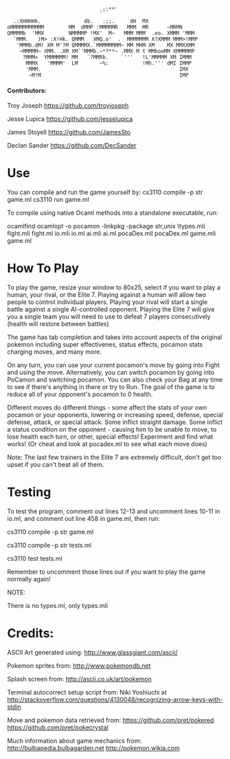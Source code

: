 ```
                              .;:**'
                              `
  .:XHHHHk.              db.   .;;.     dH  MX
oMMMMMMMMMMM        MM  dMMP :MMMMMR   MMM  MR      ~MRMN
QMMMMb  'MMX        NMMMMP !MX'  M~   MMM MMM  .oo. XMMM 'MMM
  `MMM.   )M> :X!Hk. QMMM   XMQ.o'  .  MMMMMMM X?XMMM MMM>!MMP
   'MMMb.dM! XM M'?M QMMMMX.`MMMMMMMM~ MM MHM XM    MX MMXXMM
    ~MMMMM~ XMM. .XM XM`'MMMb.~*?**~ .MMX M t MMbooMM XMMMMMP
     ?MMM>  YMMMMMM! MM   `?MMRb.    `'''   !L'MMMMM XM IMMM
      MMMX   'MMMM'  LM       ~%:           !Mh.''' dMI IMMP
      'MMM.                                             IMX
       ~M!M                                             IMP

```

#### Contributors:
Troy Joseph https://github.com/troyjoseph

Jesse Lupica https://github.com/jesselupica

James Stoyell https://github.com/JamesSto

Declan Sander https://github.com/DecSander


# Use

You can compile and run the game yourself by:
cs3110 compile -p str game.ml
cs3110 run game.ml

To compile using native Ocaml methods into a standalone executable, run:

ocamlfind ocamlopt -o pocamon -linkpkg \-package str,unix \types.mli fight.mli fight.ml io.mli io.ml ai.mli ai.ml pocaDex.mli pocaDex.ml game.mli game.ml


# How To Play


To play the game, resize your window to 80x25, select if you want to play
a human, your rival, or the Elite 7. Playing against a human will allow two
people to control individual players. Playing your rival will start a single
battle against a single AI-controlled opponent. Playing the Elite 7 will give
you a single team you will need to use to defeat 7 players consecutively (health
will restore between battles)

The game has tab completion and takes into account aspects of the original
pokemon including super effectivenes, status effects, pocamon stats charging
moves, and many more.

On any turn, you can use your current pocamon's move by going into Fight
and using the move. Alternatively, you can switch pocamon by going into
PoCamon and switching pocamon. You can also check your Bag at any time
to see if there's anything in there or try to Run. The goal of the game
is to reduce all of your opponent's pocamon to 0 health.

Different moves do different things - some affect the stats of your own pocamon
or your opponents, lowering or increasing speed, defense, special defense,
attack, or special attack. Some inflict straight damage. Some inflict a status
condition on the opponent - causing him to be unable to move, to lose health
each turn, or other, special effects! Experiment and find what works! (Or cheat
and look at pocadex.ml to see what each move does)

Note: The last few trainers in the Elite 7 are extremely difficult, don't get
too upset if you can't beat all of them.

# Testing


To test the program, comment out lines 12-13 and uncomment lines 10-11 in io.ml,
and comment out line 458 in game.ml, then run:

cs3110 compile -p str game.ml

cs3110 compile -p str tests.ml

cs3110 test tests.ml

Remember to uncomment those lines out if you want to play the game normally
again!

NOTE:

There is no types.ml, only types.mli

# Credits:


ASCII Art generated using: http://www.glassgiant.com/ascii/

Pokemon sprites from: http://www.pokemondb.net

Splash screen from: http://ascii.co.uk/art/pokemon

Terminal autocorrect setup script from: Niki Yoshiuchi at
  http://stackoverflow.com/questions/4130048/recognizing-arrow-keys-with-stdin

Move and pokemon data retrieved from:
  https://github.com/pret/pokered
  https://github.com/pret/pokecrystal

Much information about game mechanics from:
  http://bulbapedia.bulbagarden.net
  http://pokemon.wikia.com





